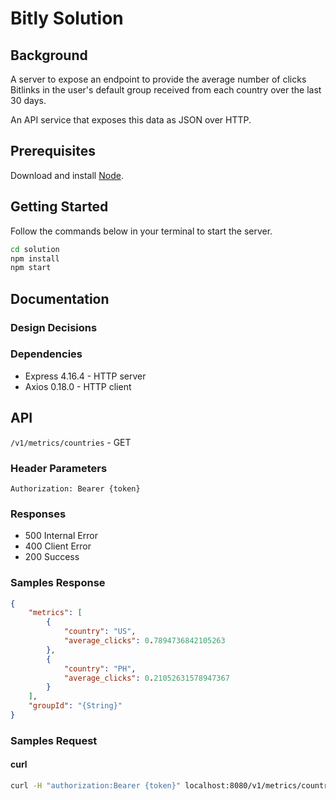 # Bitly Solution

## Background

A server to expose an endpoint to provide the average number of clicks Bitlinks in the user's default group received from each country over the last 30 days. 

An API service that exposes this data as JSON over HTTP.

## Prerequisites 

Download and install
[Node](https://www.nodejs.org).

## Getting Started

Follow the commands below in your terminal to start the server.

```bash
cd solution
npm install
npm start
```

## Documentation

### Design Decisions

### Dependencies

* Express 4.16.4 - HTTP server
* Axios 0.18.0 - HTTP client

## API

`/v1/metrics/countries` - GET

### Header Parameters

`Authorization: Bearer {token}`

### Responses

* 500 Internal Error
* 400 Client Error
* 200 Success

### Samples Response

```json
{
    "metrics": [
        {
            "country": "US",
            "average_clicks": 0.7894736842105263
        },
        {
            "country": "PH",
            "average_clicks": 0.21052631578947367
        }
    ],
    "groupId": "{String}"
}
```

### Samples Request

#### curl

```bash
curl -H "authorization:Bearer {token}" localhost:8080/v1/metrics/countries
```